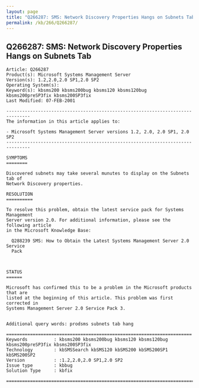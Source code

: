 ```yaml
---
layout: page
title: "Q266287: SMS: Network Discovery Properties Hangs on Subnets Tab"
permalink: /kb/266/Q266287/
---
```


## Q266287: SMS: Network Discovery Properties Hangs on Subnets Tab

	Article: Q266287
	Product(s): Microsoft Systems Management Server
	Version(s): 1.2,2.0,2.0 SP1,2.0 SP2
	Operating System(s): 
	Keyword(s): kbsms200 kbsms200bug kbsms120 kbsms120bug kbsms200preSP3fix kbsms200SP3fix
	Last Modified: 07-FEB-2001
	
	-------------------------------------------------------------------------------
	The information in this article applies to:
	
	- Microsoft Systems Management Server versions 1.2, 2.0, 2.0 SP1, 2.0 SP2 
	-------------------------------------------------------------------------------
	
	SYMPTOMS
	========
	
	Discovered subnets may take several munutes to display on the Subnets tab of
	Network Discovery properties.
	
	RESOLUTION
	==========
	
	To resolve this problem, obtain the latest service pack for Systems Management
	Server version 2.0. For additional information, please see the following article
	in the Microsoft Knowledge Base:
	
	  Q288239 SMS: How to Obtain the Latest Systems Management Server 2.0 Service
	  Pack
	
	
	
	STATUS
	======
	
	Microsoft has confirmed this to be a problem in the Microsoft products that are
	listed at the beginning of this article. This problem was first corrected in
	Systems Management Server 2.0 Service Pack 3.
	
	
	Additional query words: prodsms subnets tab hang
	
	======================================================================
	Keywords          : kbsms200 kbsms200bug kbsms120 kbsms120bug kbsms200preSP3fix kbsms200SP3fix 
	Technology        : kbSMSSearch kbSMS120 kbSMS200 kbSMS200SP1 kbSMS200SP2
	Version           : :1.2,2.0,2.0 SP1,2.0 SP2
	Issue type        : kbbug
	Solution Type     : kbfix
	
	=============================================================================
	

